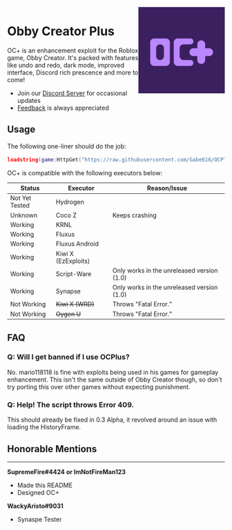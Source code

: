 <img src="./assets/icon.png" alt="OC+ Logo" width="200" height="200" align="right"/>

# Obby Creator Plus

OC+ is an enhancement exploit for the Roblox game, Obby Creator. It's packed with features like undo and redo, dark mode, improved interface, Discord rich prescence and more to come!

* Join our [Discord Server](https://discord.gg/Mpw6b7vQfJ) for occasional updates
* [Feedback](https://dyno.gg/form/15b74110) is always appreciated

## Usage

The following one-liner should do the job:

```lua
loadstring(game:HttpGet("https://raw.githubusercontent.com/Gabe616/OCPlus/main/loader.lua"))()
```

OC+ is compatible with the following executors below:

| Status            | Executor              | Reason/Issue                   |
| ----------------- | --------------------- | ------------------------------ |
| Not Yet Tested    | Hydrogen              |                                |
| Unknown           | Coco Z                | Keeps crashing                 |
| Working           | KRNL                  |                                |
| Working           | Fluxus                |                                |
| Working           | Fluxus Android        |                                |
| Working           | Kiwi X (EzExploits)   |                                |
| Working           | Script-Ware           | Only works in the unreleased version (1.0) |
| Working           | Synapse               | Only works in the unreleased version (1.0) |
| Not Working       | ~~Kiwi X (WRD)~~      | Throws "Fatal Error."          |
| Not Working       | ~~Oygen U~~           | Throws "Fatal Error."          |

## FAQ

### Q: Will I get banned if I use OCPlus?

No. mario118118 is fine with exploits being used in his games for gameplay enhancement. This isn't the same outside of Obby Creator though, so don't try porting this over other games without expecting punishment.

### Q: Help! The script throws Error 409.

This should already be fixed in 0.3 Alpha, it revolved around an issue with loading the HistoryFrame.

## Honorable Mentions
---
**SupremeFire#4424 or ImNotFireMan123**

* Made this README
* Designed OC+

**WackyAristo#9031**

* Synaspe Tester
